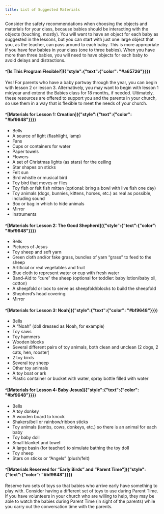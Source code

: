 ```yaml
---
title: List of Suggested Materials
---
```


Consider the safety recommendations when choosing the objects and materials for your class, because babies should be interacting with the objects (touching, mostly). You will want to have an object for each baby as suggested in the lessons, but you can start with just one large object that you, as the teacher, can pass around to each baby. This is more appropriate if you have few babies in your class (one to three babies). When you have more than three babies, you will need to have objects for each baby to avoid delays and distractions.

#### ^[Is This Program Flexible?]({"style":{"text":{"color": "#a65726"}}})

Yes! For parents who have a baby partway through the year, you can begin with lesson 2 or lesson 3. Alternatively, you may want to begin with lesson 1 midyear and extend the Babies class for 18 months, if needed. Ultimately, these resources are offered to support you and the parents in your church, so use them in a way that is flexible to meet the needs of your church.

#### ^[Materials for Lesson 1: Creation]({"style":{"text":{"color": "#bf9648"}}})

+ Bells
+ A source of light (flashlight, lamp)
+ Fans
+ Cups or containers for water
+ Paper towels
+ Flowers
+ A set of Christmas lights (as stars) for the ceiling
+ Star shapes on sticks
+ Felt sun
+ Bird whistle or musical bird
+ Toy bird that moves or flies
+ Toy fish or felt fish mitten (optional: bring a bowl with live fish one day)
+ Toy animals (dogs, bunnies, kittens, horses, etc.) as real as possible, including sound
+ Box or bag in which to hide animals
+ Mirror
+ Instruments

#### ^[Materials for Lesson 2: The Good Shepherd]({"style":{"text":{"color": "#bf9648"}}})

+ Bells
+ Pictures of Jesus
+ Toy sheep and soft yarn
+ Green cloth and/or fake grass, bundles of yarn “grass” to feed to the sheep
+ Artificial or real vegetables and fruit
+ Blue cloth to represent water or cup with fresh water
+ Band-Aid to “cure” the sheep (optional for toddler: baby lotion/baby oil, cotton)
+ A sheepfold or box to serve as sheepfold/blocks to build the sheepfold
+ Shepherd’s head covering
+ Mirror

#### ^[Materials for Lesson 3: Noah]({"style":{"text":{"color": "#bf9648"}}})

+ Bells
+ A “Noah” (doll dressed as Noah, for example)
+ Toy saws
+ Toy hammers
+ Wooden blocks
+ Several different pairs of toy animals, both clean and unclean (2 dogs, 2 cats, hen, rooster)
+ 2 toy birds
+ Several toy sheep
+ Other toy animals
+ A toy boat or ark
+ Plastic container or bucket with water, spray bottle filled with water

#### ^[Materials for Lesson 4: Baby Jesus]({"style":{"text":{"color": "#bf9648"}}})

+ Bells
+ A toy donkey
+ A wooden board to knock
+ Shakers/bell or rainbow/ribbon sticks
+ Toy animals (lambs, cows, donkeys, etc.) so there is an animal for each baby
+ Toy baby doll
+ Small blanket and towel
+ A large basin (for teacher) to simulate bathing the toy doll
+ Toy sheep
+ Stars on sticks or “Angels” (plush/felt)

#### ^[Materials Reserved for “Early Birds” and “Parent Time”]({"style":{"text":{"color": "#bf9648"}}})
Reserve two sets of toys so that babies who arrive early have something to play with. Consider having a different set of toys to use during Parent Time. If you have volunteers in your church who are willing to help, they may be able to watch the babies during Parent Time (in sight of the parents) while you carry out the conversation time with the parents.